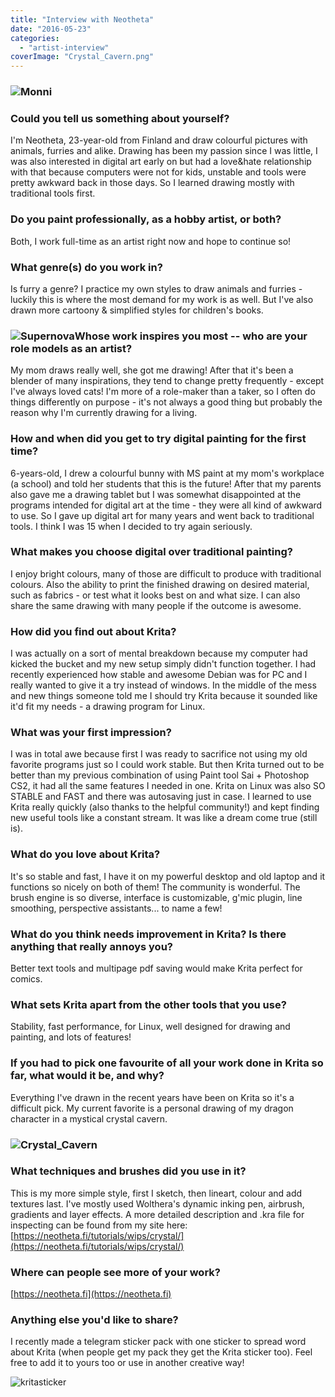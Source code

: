 ```yaml
---
title: "Interview with Neotheta"
date: "2016-05-23"
categories: 
  - "artist-interview"
coverImage: "Crystal_Cavern.png"
---
```


### ![Monni](images/Monni.png)

### Could you tell us something about yourself?

I'm Neotheta, 23-year-old from Finland and draw colourful pictures with animals, furries and alike. Drawing has been my passion since I was little, I was also interested in digital art early on but had a love&hate relationship with that because computers were not for kids, unstable and tools were pretty awkward back in those days. So I learned drawing mostly with traditional tools first.

### Do you paint professionally, as a hobby artist, or both?

Both, I work full-time as an artist right now and hope to continue so!

### What genre(s) do you work in?

Is furry a genre? I practice my own styles to draw animals and furries - luckily this is where the most demand for my work is as well. But I've also drawn more cartoony & simplified styles for children's books.

### ![Supernova](images/Supernova.png)Whose work inspires you most -- who are your role models as an artist?

My mom draws really well, she got me drawing! After that it's been a blender of many inspirations, they tend to change pretty frequently - except I've always loved cats! I'm more of a role-maker than a taker, so I often do things differently on purpose - it's not always a good thing but probably the reason why I'm currently drawing for a living.

### How and when did you get to try digital painting for the first time?

6-years-old, I drew a colourful bunny with MS paint at my mom's workplace (a school) and told her students that this is the future! After that my parents also gave me a drawing tablet but I was somewhat disappointed at the programs intended for digital art at the time - they were all kind of awkward to use. So I gave up digital art for many years and went back to traditional tools. I think I was 15 when I decided to try again seriously.

### What makes you choose digital over traditional painting?

I enjoy bright colours, many of those are difficult to produce with traditional colours. Also the ability to print the finished drawing on desired material, such as fabrics - or test what it looks best on and what size. I can also share the same drawing with many people if the outcome is awesome.

### How did you find out about Krita?

I was actually on a sort of mental breakdown because my computer had kicked the bucket and my new setup simply didn't function together. I had recently experienced how stable and awesome Debian was for PC and I really wanted to give it a try instead of windows. In the middle of the mess and new things someone told me I should try Krita because it sounded like it'd fit my needs - a drawing program for Linux.

### What was your first impression?

I was in total awe because first I was ready to sacrifice not using my old favorite programs just so I could work stable. But then Krita turned out to be better than my previous combination of using Paint tool Sai + Photoshop CS2, it had all the same features I needed in one. Krita on Linux was also SO STABLE and FAST and there was autosaving just in case. I learned to use Krita really quickly (also thanks to the helpful community!) and kept finding new useful tools like a constant stream. It was like a dream come true (still is).

### What do you love about Krita?

It's so stable and fast, I have it on my powerful desktop and old laptop and it functions so nicely on both of them! The community is wonderful. The brush engine is so diverse, interface is customizable, g'mic plugin, line smoothing, perspective assistants... to name a few!

### What do you think needs improvement in Krita? Is there anything that really annoys you?

Better text tools and multipage pdf saving would make Krita perfect for comics.

### What sets Krita apart from the other tools that you use?

Stability, fast performance, for Linux, well designed for drawing and painting, and lots of features!

### If you had to pick one favourite of all your work done in Krita so far, what would it be, and why?

Everything I've drawn in the recent years have been on Krita so it's a difficult pick. My current favorite is a personal drawing of my dragon character in a mystical crystal cavern.

### ![Crystal_Cavern](images/Crystal_Cavern.png)

### What techniques and brushes did you use in it?

This is my more simple style, first I sketch, then lineart, colour and add textures last. I've mostly used Wolthera's dynamic inking pen, airbrush, gradients and layer effects. A more detailed description and .kra file for inspecting can be found from my site here: [https://neotheta.fi/tutorials/wips/crystal/](https://neotheta.fi/tutorials/wips/crystal/)

### Where can people see more of your work?

[https://neotheta.fi](https://neotheta.fi)

### Anything else you'd like to share?

I recently made a telegram sticker pack with one sticker to spread word about Krita (when people get my pack they get the Krita sticker too). Feel free to add it to yours too or use in another creative way!

![kritasticker](images/kritasticker.png)
